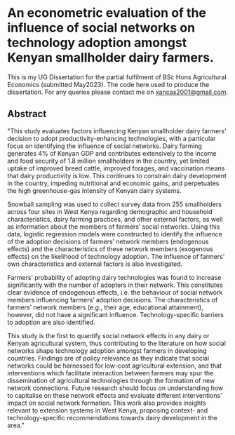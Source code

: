 # An econometric evaluation of the influence of social networks on technology adoption amongst Kenyan smallholder dairy farmers. 
This is my UG Dissertation for the partial fulfilment of BSc Hons Agricultural Economics (submitted May2023). The code here used to produce the dissertation. For any queries please contact me on xancas2001@gmail.com.

## Abstract
"This study evaluates factors influencing Kenyan smallholder dairy farmers’ decision to adopt productivity-enhancing technologies, with a particular focus on identifying the influence of social networks. Dairy farming generates 4% of Kenyan GDP and contributes extensively to the income and food security of 1.8 million smallholders in the country, yet limited uptake of improved breed cattle, improved forages, and vaccination means that dairy productivity is low. This continues to constrain dairy development in the country, impeding nutritional and economic gains, and perpetuates the high greenhouse-gas intensity of Kenyan dairy systems. 

Snowball sampling was used to collect survey data from 255 smallholders across four sites in West Kenya regarding demographic and household characteristics, dairy farming practices, and other external factors, as well as information about the members of farmers’ social networks. Using this data, logistic regression models were constructed to identify the influence of the adoption decisions of farmers’ network members (endogenous effects) and the characteristics of these network members (exogenous effects) on the likelihood of technology adoption. The influence of farmers’ own characteristics and external factors is also investigated.

Farmers’ probability of adopting dairy technologies was found to increase significantly with the number of adopters in their network. This constitutes clear evidence of endogenous effects, i.e. the behaviour of social network members influencing farmers’ adoption decisions. The characteristics of farmers’ network members (e.g., their age, educational attainment), however, did not have a significant influence. Technology-specific barriers to adoption are also identified. 

This study is the first to quantify social network effects in any dairy or Kenyan agricultural system, thus contributing to the literature on how social networks shape technology adoption amongst farmers in developing countries. Findings are of policy relevance as they indicate that social networks could be harnessed for low-cost agricultural extension, and that interventions which facilitate interaction between farmers may spur the dissemination of agricultural technologies through the formation of new network connections. Future research should focus on understanding how to capitalise on these network effects and evaluate different interventions’ impact on social network formation.
This work also provides insights relevant to extension systems in West Kenya, proposing context- and technology-specific recommendations towards dairy development in the area."
